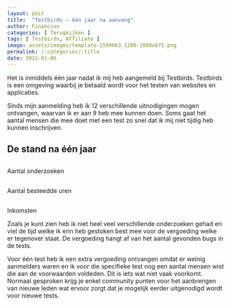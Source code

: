 ```yaml
---
layout: post
title:  "Testbirds – één jaar na aanvang"
author: Financien
categories: [ Terugkijken ]
tags: [ Testbirds, Affiliate ]
image: assets/images/template-1599663_1280-1080x675.png
permalink: /:categories/:title
date: 2021-01-06
---
```


Het is inmiddels één jaar nadat ik mij heb aangemeld bij Testbirds. Testbirds is een omgeving waarbij je betaald wordt voor het testen van websites en applicaties.

Sinds mijn aanmelding heb ik 12 verschillende uitnodigingen mogen ontvangen, waarvan ik er aan 9 heb mee kunnen doen. Soms gaat het aantal mensen die mee doet met een test zo snel dat ik mij niet tijdig heb kunnen inschrijven.

## De stand na één jaar
<div class="container">
    <div class="counter col_third">
      <i class="fa fa-sort-numeric-up-alt fa-2x"></i>
      <h2 class="timer count-title count-number" data-to="9" data-speed="2000"></h2>
      <p class="count-text ">Aantal onderzoeken</p>
    </div>
    <div class="counter col_third">
      <i class="fa fa-calendar-times fa-2x"></i>
      <h2 class="timer count-title count-number" data-to="16" data-speed="2000"></h2>
      <p class="count-text ">Aantal besteedde uren</p>
    </div>
    <div class="counter col_third end">
      <i class="fa fa-euro-sign fa-2x"></i>
      <h2 class="timer count-title count-number" data-to="183" data-speed="2000"></h2>
      <p class="count-text ">Inkomsten</p>
    </div>
</div>


Zoals je kunt zien heb ik niet heel veel verschillende onderzoeken gehad en viel de tijd welke ik erin heb gestoken best mee voor de vergoeding welke er tegenover staat. De vergoeding hangt af van het aantal gevonden bugs in de tests.

Voor één test heb ik een extra vergoeding ontvangen omdat er weinig aanmelders waren en ik voor die specifieke test nog een aantal mensen wist die aan de voorwaarden voldeden. Dit is iets wat niet vaak voorkomt. Normaal gesproken krijg je enkel community punten voor het aanbrengen van nieuwe leden wat ervoor zorgt dat je mogelijk eerder uitgenodigd wordt voor nieuwe tests.
